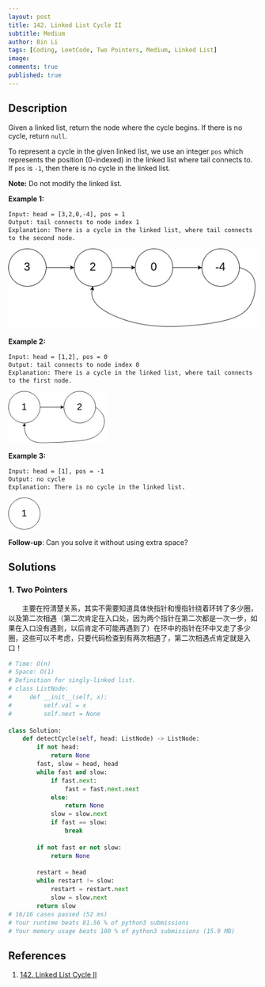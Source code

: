 ```yaml
---
layout: post
title: 142. Linked List Cycle II
subtitle: Medium
author: Bin Li
tags: [Coding, LeetCode, Two Pointers, Medium, Linked List]
image: 
comments: true
published: true
---
```



## Description

Given a linked list, return the node where the cycle begins. If there is no cycle, return `null`.

To represent a cycle in the given linked list, we use an integer `pos` which represents the position (0-indexed) in the linked list where tail connects to. If `pos` is `-1`, then there is no cycle in the linked list.

**Note:** Do not modify the linked list.

 

**Example 1:**

```
Input: head = [3,2,0,-4], pos = 1
Output: tail connects to node index 1
Explanation: There is a cycle in the linked list, where tail connects to the second node.
```

![](/img/media/15747668701058.jpg)

**Example 2:**

```
Input: head = [1,2], pos = 0
Output: tail connects to node index 0
Explanation: There is a cycle in the linked list, where tail connects to the first node.
```

![](/img/media/15747668777127.jpg)

**Example 3:**

```
Input: head = [1], pos = -1
Output: no cycle
Explanation: There is no cycle in the linked list.
```

![](/img/media/15747669489345.jpg)

 
**Follow-up**:
Can you solve it without using extra space?


## Solutions
### 1. Two Pointers
　　主要在捋清楚关系，其实不需要知道具体快指针和慢指针绕着环转了多少圈，以及第二次相遇（第二次肯定在入口处，因为两个指针在第二次都是一次一步，如果在入口没有遇到，以后肯定不可能再遇到了）在环中的指针在环中又走了多少圈，这些可以不考虑，只要代码检查到有两次相遇了，第二次相遇点肯定就是入口！


```python
# Time: O(n)
# Space: O(1)
# Definition for singly-linked list.
# class ListNode:
#     def __init__(self, x):
#         self.val = x
#         self.next = None

class Solution:
    def detectCycle(self, head: ListNode) -> ListNode:
        if not head:
            return None
        fast, slow = head, head
        while fast and slow:
            if fast.next:
                fast = fast.next.next
            else:
                return None
            slow = slow.next
            if fast == slow:
                break
        
        if not fast or not slow:
            return None
        
        restart = head
        while restart != slow:
            restart = restart.next
            slow = slow.next
        return slow
# 16/16 cases passed (52 ms)
# Your runtime beats 81.56 % of python3 submissions
# Your memory usage beats 100 % of python3 submissions (15.9 MB)
```

## References
1. [142. Linked List Cycle II](https://leetcode.com/problems/linked-list-cycle-ii)